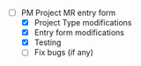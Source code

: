 

- [ ] PM Project MR entry form
	- [x] Project Type modifications
	- [x] Entry form modifications
	- [x] Testing
	- [ ] Fix bugs (if any)